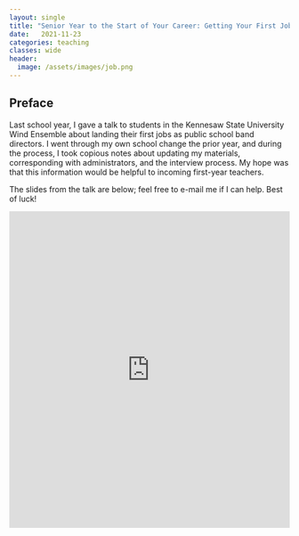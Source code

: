 ```yaml
---
layout: single
title: "Senior Year to the Start of Your Career: Getting Your First Job in the Georgia Public Schools"
date:   2021-11-23
categories: teaching
classes: wide
header:
  image: /assets/images/job.png
---
```

## Preface
Last school year, I gave a talk to students in the Kennesaw State University Wind Ensemble about landing their first jobs as public school band directors. I went through my own school change the prior year, and during the process, I took copious notes about updating my materials, corresponding with administrators, and the interview process. My hope was that this information would be helpful to incoming first-year teachers.

The slides from the talk are below; feel free to e-mail me if I can help. Best of luck!

<style>
.responsive-wrap iframe{ max-width: 100%;}
</style>
<div class="responsive-wrap">
  <iframe src="https://docs.google.com/presentation/d/10ry59wTaBQAIMYfAoW4Z-y1-sH7OPuFn8FCN8ZZKR3E/embed?start=false&loop=false&delayms=3000" frameborder="0" width="960" height="569" allowfullscreen="true" mozallowfullscreen="true" webkitallowfullscreen="true"></iframe>
</div>
